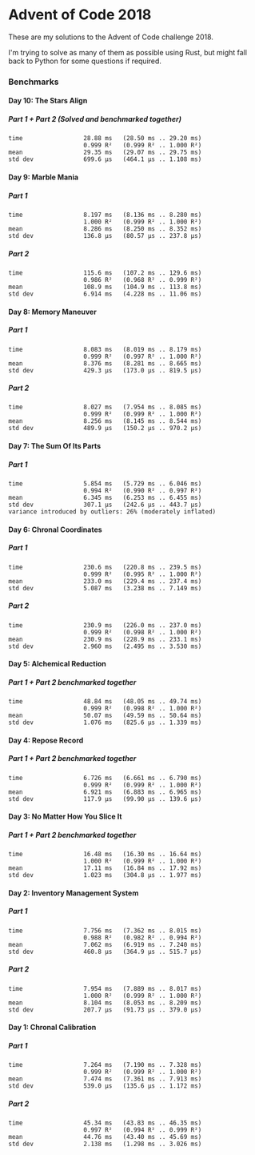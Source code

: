 # Advent of Code 2018

These are my solutions to the Advent of Code challenge 2018.

I'm trying to solve as many of them as possible using Rust, but might fall back to 
Python for some questions if required.

### Benchmarks

#### Day 10: The Stars Align

##### Part 1 + Part 2 (Solved and benchmarked together)
```text
time                 28.88 ms   (28.50 ms .. 29.20 ms)
                     0.999 R²   (0.999 R² .. 1.000 R²)
mean                 29.35 ms   (29.07 ms .. 29.75 ms)
std dev              699.6 μs   (464.1 μs .. 1.108 ms)
```

#### Day 9: Marble Mania

##### Part 1
```text
time                 8.197 ms   (8.136 ms .. 8.280 ms)
                     1.000 R²   (0.999 R² .. 1.000 R²)
mean                 8.286 ms   (8.250 ms .. 8.352 ms)
std dev              136.8 μs   (80.57 μs .. 237.8 μs)
```

##### Part 2
```text
time                 115.6 ms   (107.2 ms .. 129.6 ms)
                     0.986 R²   (0.968 R² .. 0.999 R²)
mean                 108.9 ms   (104.9 ms .. 113.8 ms)
std dev              6.914 ms   (4.228 ms .. 11.06 ms)
```

#### Day 8: Memory Maneuver

##### Part 1
```text
time                 8.083 ms   (8.019 ms .. 8.179 ms)
                     0.999 R²   (0.997 R² .. 1.000 R²)
mean                 8.376 ms   (8.281 ms .. 8.665 ms)
std dev              429.3 μs   (173.0 μs .. 819.5 μs)
```

##### Part 2
```text
time                 8.027 ms   (7.954 ms .. 8.085 ms)
                     0.999 R²   (0.999 R² .. 1.000 R²)
mean                 8.256 ms   (8.145 ms .. 8.544 ms)
std dev              489.9 μs   (150.2 μs .. 970.2 μs)
```

#### Day 7: The Sum Of Its Parts

##### Part 1
```text
time                 5.854 ms   (5.729 ms .. 6.046 ms)
                     0.994 R²   (0.990 R² .. 0.997 R²)
mean                 6.345 ms   (6.253 ms .. 6.455 ms)
std dev              307.1 μs   (242.6 μs .. 443.7 μs)
variance introduced by outliers: 26% (moderately inflated)
```

#### Day 6: Chronal Coordinates

##### Part 1
```text
time                 230.6 ms   (220.8 ms .. 239.5 ms)
                     0.999 R²   (0.995 R² .. 1.000 R²)
mean                 233.0 ms   (229.4 ms .. 237.4 ms)
std dev              5.087 ms   (3.238 ms .. 7.149 ms)
```

##### Part 2
```text
time                 230.9 ms   (226.0 ms .. 237.0 ms)
                     0.999 R²   (0.998 R² .. 1.000 R²)
mean                 230.9 ms   (228.9 ms .. 233.1 ms)
std dev              2.960 ms   (2.495 ms .. 3.530 ms)
```

#### Day 5: Alchemical Reduction

##### Part 1 + Part 2 benchmarked together

```text
time                 48.84 ms   (48.05 ms .. 49.74 ms)
                     0.999 R²   (0.998 R² .. 1.000 R²)
mean                 50.07 ms   (49.59 ms .. 50.64 ms)
std dev              1.076 ms   (825.6 μs .. 1.339 ms)
```

#### Day 4: Repose Record

##### Part 1 + Part 2 benchmarked together
```text
time                 6.726 ms   (6.661 ms .. 6.790 ms)
                     0.999 R²   (0.999 R² .. 1.000 R²)
mean                 6.921 ms   (6.883 ms .. 6.965 ms)
std dev              117.9 μs   (99.90 μs .. 139.6 μs)
```

#### Day 3: No Matter How You Slice It

##### Part 1 + Part 2 benchmarked together
```text
time                 16.48 ms   (16.30 ms .. 16.64 ms)
                     1.000 R²   (0.999 R² .. 1.000 R²)
mean                 17.11 ms   (16.84 ms .. 17.92 ms)
std dev              1.023 ms   (304.8 μs .. 1.977 ms)
``` 

#### Day 2: Inventory Management System

##### Part 1
```text
time                 7.756 ms   (7.362 ms .. 8.015 ms)
                     0.988 R²   (0.982 R² .. 0.994 R²)
mean                 7.062 ms   (6.919 ms .. 7.240 ms)
std dev              460.8 μs   (364.9 μs .. 515.7 μs)
```

##### Part 2
```text
time                 7.954 ms   (7.889 ms .. 8.017 ms)
                     1.000 R²   (0.999 R² .. 1.000 R²)
mean                 8.104 ms   (8.053 ms .. 8.209 ms)
std dev              207.7 μs   (91.73 μs .. 379.0 μs)
```

#### Day 1: Chronal Calibration

##### Part 1
```text
time                 7.264 ms   (7.190 ms .. 7.328 ms)
                     0.999 R²   (0.999 R² .. 1.000 R²)
mean                 7.474 ms   (7.361 ms .. 7.913 ms)
std dev              539.0 μs   (135.6 μs .. 1.172 ms)
```
##### Part 2
```text
time                 45.34 ms   (43.83 ms .. 46.35 ms)
                     0.997 R²   (0.994 R² .. 0.999 R²)
mean                 44.76 ms   (43.40 ms .. 45.69 ms)
std dev              2.138 ms   (1.298 ms .. 3.026 ms)
```
